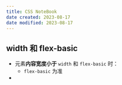 ```yaml
---
title: CSS NoteBook
date created: 2023-08-17
date modified: 2023-08-17
---
```


## width 和 flex-basic

- 元素**内容宽度小于** `width` 和 `flex-basic` 时：
	- `flex-basic` 为准
- 